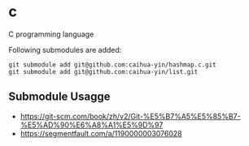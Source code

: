 # c
C programming language

Following submodules are added:
```
git submodule add git@github.com:caihua-yin/hashmap.c.git
git submodule add git@github.com:caihua-yin/list.git
```

## Submodule Usagge
- https://git-scm.com/book/zh/v2/Git-%E5%B7%A5%E5%85%B7-%E5%AD%90%E6%A8%A1%E5%9D%97
- https://segmentfault.com/a/1190000003076028
